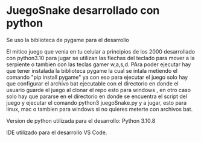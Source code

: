 # JuegoSnake desarrollado con python

Se uso la biblioteca de pygame para el desarrollo

El mitico juego que venia en tu celular a principios de los 2000 desarrollado con python3.10 para jugar se utilizan las flechas del teclado para mover a la serpiente o tambien con las teclas gamer w,a,s,d. PAra poder ejecutar hay que tener instalada la biblioteca pygame la cual se intala metiendo el comando "pip install pygame" ya con eso para ejecutar el juego solo hay que configurar el archivo bat ejecutable con el directorio en donde el usuario guarde el juego al clonar el repo esto para windows , en otro caso solo hay que pararse en el directorio en donde se encuentra el script del juego y ejecutar el comando python3 juegoSnake.py y a jugar, esto para linux, mac o tambien para windows si no quieres meterte con archivos bat.

Version de python utilizada para el desarrollo: Python 3.10.8

IDE utilizado para el desarrollo VS Code.
